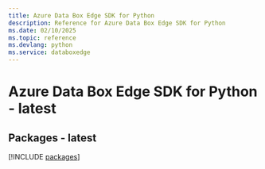 ```yaml
---
title: Azure Data Box Edge SDK for Python
description: Reference for Azure Data Box Edge SDK for Python
ms.date: 02/10/2025
ms.topic: reference
ms.devlang: python
ms.service: databoxedge
---
```

# Azure Data Box Edge SDK for Python - latest
## Packages - latest
[!INCLUDE [packages](data-box-edge-index.md)]